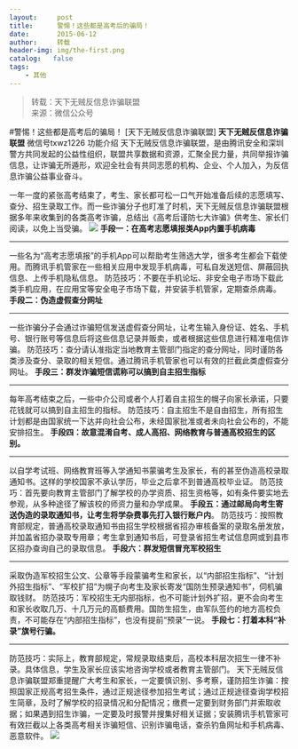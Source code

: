 ```yaml
---
layout:     post
title:      警惕！这些都是高考后的骗局！
date:       2015-06-12
author:     转载
header-img: img/the-first.png
catalog:   false
tags:
    - 其他
---
```


<blockquote><p>转载：天下无贼反信息诈骗联盟<br>
来源：微信公众号</p></blockquote>

#警惕！这些都是高考后的骗局！
[天下无贼反信息诈骗联盟]
**天下无贼反信息诈骗联盟**
微信号txwz1226
功能介绍
天下无贼反信息诈骗联盟，是由腾讯安全和深圳警方共同发起的公益性组织，联盟共享数据和资源，汇聚全民力量，共同举报诈骗信息，让诈骗无所遁形，欢迎全社会有共同志愿的机构、企业、个人加入，为反信息诈骗公益事业奋斗。

一年一度的紧张高考结束了，考生、家长都可松一口气开始准备后续的志愿填写、查分、招生录取工作。而一些诈骗分子也盯准了时机，天下无贼反信息诈骗联盟根据多年来收集到的各类高考诈骗，总结出《高考后谨防七大诈骗》供考生、家长们阅读，以免上当受骗。
![]({{site.baseurl}}/postimg/3Frx8wcpibSuc5GlqjUsUmCwaLzpLMRP7ibR8ZgpJiccicCMb3YibicSibzQqTgy2gKvAEFxSZD2d26IBuBicjF8Gd2Tnw.jpeg)
**手段一：在高考志愿填报类App内置手机病毒**
****
一些名为“高考志愿填报”的手机App可以帮助考生筛选大学，很多考生都会下载使用。而腾讯手机管家在一些相关应用中发现手机病毒，可私自发送短信、屏蔽回执信息、上传手机隐私信息。
防范技巧：不要在手机论坛、非安全电子市场下载此类手机应用，在应用宝等安全电子市场下载，并安装手机管家，定期查杀病毒。
**手段二：伪造虚假查分网址**
****
一些诈骗分子会通过诈骗短信发送虚假查分网址，让考生输入身份证、姓名、手机号、银行账号等信息后将这些信息记录并贩卖，或者根据这些信息进行精准电信诈骗。
防范技巧：查分请认准指定当地教育主管部门指定的查分网址，同时谨防各类涉及查分、录取的相关短信。通过腾讯手机管家也可以有效的拦截此类虚假查分网址。
**手段三：群发诈骗短信谎称可以搞到自主招生指标**
****
每年高考结束之后，一些中介公司或者个人打着自主招生的幌子向家长承诺，只要花钱就可以搞到自主招生的指标。
防范技巧：自主招生不是自由招生，所有招生计划都是由国家统一下达并向社会公布，未经国家批准或者未向社会公布的，不能安排招生。
**手段四：故意混淆自考、成人高招、网络教育与普通高校招生的区别。**
****
以自学考试班、网络教育班等入学通知书蒙骗考生及家长，有的甚至伪造高校录取通知书。这样的学校国家不承认学历，毕业之后拿不到普通高校毕业证。
防范技巧：首先要向教育主管部门了解学校的办学资质、招生资格等，如有条件要实地去参观，从多种途径了解该校的师资力量和办学成果。
**手段五：通过邮局向考生寄送伪造的录取通知书，让考生将学杂费事先打入银行账户内**。
防范技巧：按照教育部规定，普通高校录取通知书由招生学校根据省招办审核备案的录取名册发放，并加盖省招办录取专用章；考生拿到通知书后，可登录省招生考试信息网或到县市区招办查询自己的录取信息。
**手段六：群发短信冒充军校招生**
****
采取伪造军校招生公文、公章等手段蒙骗考生和家长，以“内部招生指标”、“计划外招生指标”、“军校扩招”为幌子向考生及家长寄发“国防生预录通知书”，伺机骗取钱财。
防范技巧：军校招生无内部指标，也不可能计划外扩招，更不会向考生和家长收取几万、十几万元的高额费用。国防生招生，由军队签约的地方高校负责，不可能存在“内部招生指标”，也没有提前“预录”一说。
**手段七：打着本科“补录”旗号行骗。**
****
防范技巧：实际上，教育部规定，常规录取结束后，高校本科层次招生一律不补录。具体信息，学生及家长应该实地咨询学校或者教育主管部门。
天下无贼反信息诈骗联盟郑重提醒广大考生和家长，一定要慎识别、多考察，谨防招生诈骗：按照国家正规高考招生条件，通过正规途径参加招生考试；通过正规途径查询学校招生简章，及时了解学校的招录情况和分配情况；缴费一定要到财务部门并索取收据；如果遇到招生诈骗，一定要及时报警并搜集好相关证据；安装腾讯手机管家可有效拦截以上各类高考相关诈骗短信、识别诈骗电话，查杀钓鱼网址和手机病毒、恶意软件。
![]({{site.baseurl}}/postimg/3Frx8wcpibStVf1GhT0vZf5KbUnx7n98ILYua6m52G9yDiaRPhNNlUNN3tabiaEtonJFIJNZ6ezSXDr3rxGdS2xgg.jpeg)
